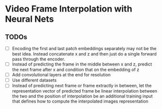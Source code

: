 # Video Frame Interpolation with Neural Nets

## TODOs
- [ ] Encoding the first and last patch embeddings separately may not be the best idea. Instead concatenate x and z and then just do a single forward pass through the encoder.
- [ ] Instead of predicting the frame in the middle between x and z, predict the next frame after x and condition that on the embedding of z
- [ ] Add convolutional layers at the end for resolution
- [ ] Use different datasets
- [ ] Instead of predicting next frame or frame extractly in between, let the representation vector of predicted frame be linear interpolation between the two and the position of interpolation be an additional training input that defines how to compute the interpolated images representation